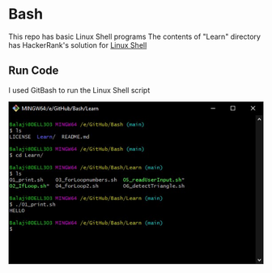 # Bash
This repo has basic Linux Shell programs
The contents of "Learn" directory has HackerRank's solution for [Linux Shell](https://www.hackerrank.com/domains/shell)

## Run Code
I used GitBash to run the Linux Shell script

<img src="https://raw.githubusercontent.com/balaji303/Bash/main/docs/runBashUsingGitBash.jpg" alt="GitBash to run the Linux Shell script" class="inline"/>